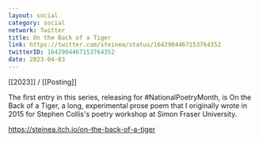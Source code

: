 ```yaml
---
layout: social
category: social
network: Twitter
title: On the Back of a Tiger
link: https://twitter.com/steinea/status/1642904467153764352
twitterID: 1642904467153764352
date: 2023-04-03
---
```


[[2023]] / [[Posting]]

The first entry in this series, releasing for #NationalPoetryMonth, is On the Back of a Tiger, a long, experimental prose poem that I originally wrote in 2015 for Stephen Collis's poetry workshop at Simon Fraser University.

<https://steinea.itch.io/on-the-back-of-a-tiger>
